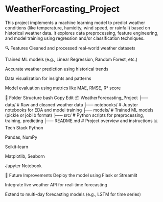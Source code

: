 # WeatherForcasting_Project
This project implements a machine learning model to predict weather conditions (like temperature, humidity, wind speed, or rainfall) based on historical weather data. It explores data preprocessing, feature engineering, and model training using regression and/or classification techniques.

🔍 Features
Cleaned and processed real-world weather datasets

Trained ML models (e.g., Linear Regression, Random Forest, etc.)

Accurate weather prediction using historical trends

Data visualization for insights and patterns

Model evaluation using metrics like MAE, RMSE, R² score

📁 Folder Structure
bash
Copy
Edit
📦 WeatherForecasting_Project
├── data/                # Raw and cleaned weather data
├── notebooks/           # Jupyter notebooks for EDA and model training
├── models/              # Trained ML models (pickle or joblib format)
├── src/                 # Python scripts for preprocessing, training, predicting
├── README.md            # Project overview and instructions
📊 Tech Stack
Python

Pandas, NumPy

Scikit-learn

Matplotlib, Seaborn

Jupyter Notebook

🚀 Future Improvements
Deploy the model using Flask or Streamlit

Integrate live weather API for real-time forecasting

Extend to multi-day forecasting models (e.g., LSTM for time series)
